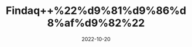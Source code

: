---
title: 'Findaq++%22%d9%81%d9%86%d8%af%d9%82%22'
date: '2022-10-20' 
metatag: '' 
inventory: '0' 
draft: false 
# meta description 
shortDescripton: '%22Hazelnut%22++Hazelnuts+are+a+good+source+of+energy+with+their+60.5%25+fat+content.+They+are+rich+source+of+vitamin+E.'
description: 'Dry+Fruit+%da%88%d8%b1%d8%a7%d8%a6%db%8c+%d9%81%d8%b1%d9%88%d8%aa'
longdescription: ''
featured: True
# product Price
price: '60.0'
# Product Short Description
shortDescription: '%22Hazelnut%22++Hazelnuts+are+a+good+source+of+energy+with+their+60.5%25+fat+content.+They+are+rich+source+of+vitamin+E.'
productID: '67B6AE5E-F523-ED11-9968-005056B3A416'
type: 'products'
category: 'Dry+Fruit+%da%88%d8%b1%d8%a7%d8%a6%db%8c+%d9%81%d8%b1%d9%88%d8%aa' 
thumnailproduct: 'https://eraconnect.blob.core.windows.net/product-images/aminsaddiquidawakhana/67B6AE5E-F523-ED11-9968-005056B3A416.webp' 
images:
  - image: 'https://eraconnect.blob.core.windows.net/product-images/aminsaddiquidawakhana/67B6AE5E-F523-ED11-9968-005056B3A416.webp'  
Variants:
---